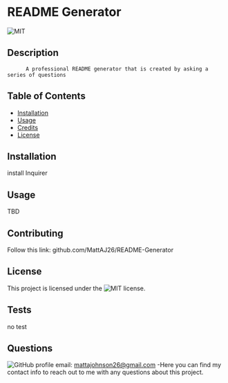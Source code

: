 # README Generator
![MIT](https://img.shields.io/badge/License-MIT-yellow.svg)

## Description
          A professional README generator that is created by asking a series of questions
          
## Table of Contents
- [Installation](#installation)
- [Usage](#usage)
- [Credits](#credits)
- [License](#license)

## Installation
install Inquirer

## Usage
TBD

## Contributing
Follow this link: github.com/MattAJ26/README-Generator

## License

This project is licensed under the ![MIT](https://opensource.org/licenses/MIT) license.

## Tests
no test

## Questions
![GitHub profile](github.com/MattAJ26) email: mattajohnson26@gmail.com
-Here you can find my contact info to reach out to me with any questions about this project.

